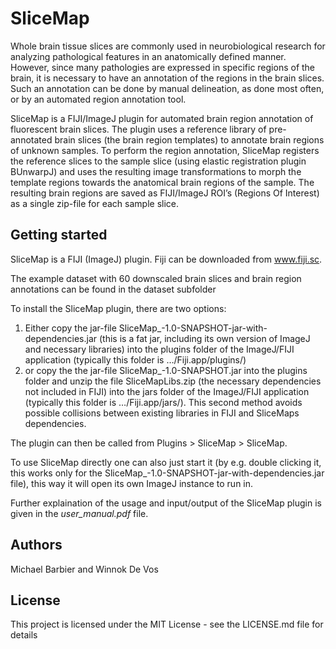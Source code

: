 # SliceMap

Whole brain tissue slices are commonly used in neurobiological research for analyzing pathological features in an anatomically defined manner. However, since many pathologies are expressed in specific regions of the brain, it is necessary to have an annotation of the regions in the brain slices. Such an annotation can be done by manual delineation, as done most often, or by an automated region annotation tool. 

SliceMap is a FIJI/ImageJ plugin for automated brain region annotation of fluorescent brain slices. The plugin uses a reference library of pre-annotated brain slices (the brain region templates) to annotate brain regions of unknown samples. To perform the region annotation, SliceMap registers the reference slices to the sample slice (using elastic registration plugin BUnwarpJ) and uses the resulting image transformations to morph the template regions towards the anatomical brain regions of the sample. The resulting brain regions are saved as FIJI/ImageJ ROI’s (Regions Of Interest) as a single zip-file for each sample slice.

## Getting started

SliceMap is a FIJI (ImageJ) plugin. Fiji can be downloaded from www.fiji.sc.

The example dataset with 60 downscaled brain slices and brain region annotations can be found in the dataset subfolder

To install the SliceMap plugin, there are two options:

1) Either copy the jar-file SliceMap_-1.0-SNAPSHOT-jar-with-dependencies.jar (this is a fat jar, including its own version of ImageJ and necessary libraries) into the plugins folder of the ImageJ/FIJI application (typically this folder is …/Fiji.app/plugins/)
2) or copy the the jar-file SliceMap_-1.0-SNAPSHOT.jar into the plugins folder and unzip the file SliceMapLibs.zip (the necessary dependencies not included in FIJI) into the jars folder of the ImageJ/FIJI application (typically this folder is …/Fiji.app/jars/). This second method avoids possible collisions between existing libraries in FIJI and SliceMaps dependencies.

The plugin can then be called from Plugins > SliceMap > SliceMap. 

To use SliceMap directly one can also just start it (by e.g. double clicking it, this works only for the SliceMap_-1.0-SNAPSHOT-jar-with-dependencies.jar file), this way it will open its own ImageJ instance to run in.

Further explaination of the usage and input/output of the SliceMap plugin is given in the *user_manual.pdf* file.

## Authors

Michael Barbier and Winnok De Vos

## License

This project is licensed under the MIT License - see the LICENSE.md file for details
